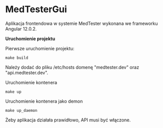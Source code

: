 # MedTesterGui

Aplikacja frontendowa w systemie MedTester wykonana we frameworku Angular 12.0.2.

**Uruchomienie projektu**

Pierwsze uruchomienie projektu:
```
make build
```

Należy dodać do pliku /etc/hosts domenę "medtester.dev" oraz "api.medtester.dev".

Uruchomienie kontenera
```
make up
```

Uruchomienie kontenera jako demon
```
make up_daemon
```

Żeby aplikacja działała prawidłowo, API musi być włączone.
